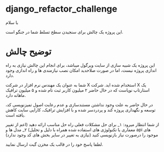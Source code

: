 # django_refactor_challenge

با سلام

این پروژه یک چالش برای سنجیدن سطح تسلط شما در جنگو است.


#  **توضیح چالش**
این پروژه یک شبیه سازی از سایت ویرگول میباشد، برای انجام این چالش نیازی به راه اندازی پروژه نیست،
اما در صورت صلاحدید امکان نصب نیازمندی ها و راه اندازی وجود دارد.

شما به عنوان یک مهندس نرم افزار در شرکت X استخدام شده اید. شرکت X یک استارتاپ نوپاست که در حال حاضر ۲ میلیون کاربر ثبت نام شده و ۵ میلیون ترافیک ماهانه دارد.

در حال حاضر به علت وجود نداشتن مستندسازی و عدم رعایت اصول تمیزنویسی کد، توسعه و نگهداری پروژه کند و پردردسر شده و با افزایش ترافیک، کارایی سایت کاهش یافته است.

از شما انتظار میرود:
  ۱_ برای حل مشکلات فعلی راه حل مناسب ارائه دهید (اعم از تغییر معماری یا تکنولوژی های استفاده شده همراه با دلیل و تحلیل)
  ۲_ مدل ها و api های موجود را درصورت نیاز بازنویسی کنید (نیازی به تغییر در سایر بخش های کد وجود ندارد)
  
  
  لطفا پاسخ خود را در قالب یک مخزن گیت ارسال نمایید.
